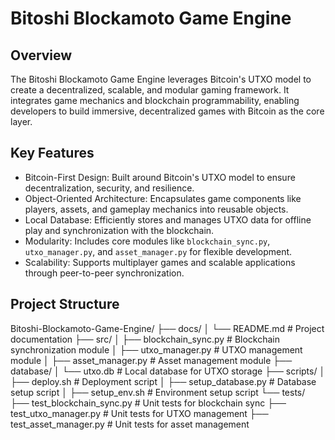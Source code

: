 # Bitoshi Blockamoto Game Engine

## Overview
The Bitoshi Blockamoto Game Engine leverages Bitcoin's UTXO model to create a decentralized, scalable, and modular gaming framework. It integrates game mechanics and blockchain programmability, enabling developers to build immersive, decentralized games with Bitcoin as the core layer.

## Key Features
- Bitcoin-First Design: Built around Bitcoin's UTXO model to ensure decentralization, security, and resilience.
- Object-Oriented Architecture: Encapsulates game components like players, assets, and gameplay mechanics into reusable objects.
- Local Database: Efficiently stores and manages UTXO data for offline play and synchronization with the blockchain.
- Modularity: Includes core modules like `blockchain_sync.py`, `utxo_manager.py`, and `asset_manager.py` for flexible development.
- Scalability: Supports multiplayer games and scalable applications through peer-to-peer synchronization.

## Project Structure

Bitoshi-Blockamoto-Game-Engine/
├── docs/
│   └── README.md         # Project documentation
├── src/
│   ├── blockchain_sync.py # Blockchain synchronization module
│   ├── utxo_manager.py    # UTXO management module
│   ├── asset_manager.py   # Asset management module
├── database/
│   └── utxo.db            # Local database for UTXO storage
├── scripts/
│   ├── deploy.sh          # Deployment script
│   ├── setup_database.py  # Database setup script
│   ├── setup_env.sh       # Environment setup script
└── tests/
    ├── test_blockchain_sync.py # Unit tests for blockchain sync
    ├── test_utxo_manager.py    # Unit tests for UTXO management
    ├── test_asset_manager.py   # Unit tests for asset management


